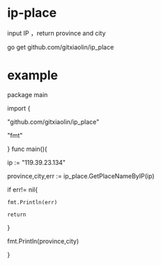 # ip-place
input IP ，return province and city

go get github.com/gitxiaolin/ip_place

# example 
package main

import {

  "github.com/gitxiaolin/ip_place"
  
  "fmt"
  
}
func main(){

  ip := "119.39.23.134"
  
  province,city,err := ip_place.GetPlaceNameByIP(ip)
  
  if err!= nil{
  
    fmt.Println(err)
    
    return 
    
  }
  
  fmt.Println(province,city)
  
}
